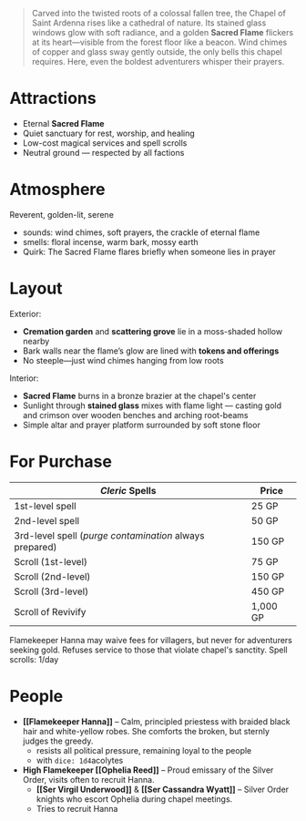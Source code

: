 >Carved into the twisted roots of a colossal fallen tree, the Chapel of Saint Ardenna rises like a cathedral of nature. Its stained glass windows glow with soft radiance, and a golden **Sacred Flame** flickers at its heart—visible from the forest floor like a beacon. Wind chimes of copper and glass sway gently outside, the only bells this chapel requires. Here, even the boldest adventurers whisper their prayers.

# Attractions
- Eternal **Sacred Flame**
- Quiet sanctuary for rest, worship, and healing
- Low-cost magical services and spell scrolls
- Neutral ground — respected by all factions
# Atmosphere
Reverent, golden-lit, serene
- sounds: wind chimes, soft prayers, the crackle of eternal flame
- smells: floral incense, warm bark, mossy earth
- Quirk: The Sacred Flame flares briefly when someone lies in prayer
# Layout
Exterior:
- **Cremation garden** and **scattering grove** lie in a moss-shaded hollow nearby
- Bark walls near the flame’s glow are lined with **tokens and offerings**
- No steeple—just wind chimes hanging from low roots

Interior:
- **Sacred Flame** burns in a bronze brazier at the chapel's center
- Sunlight through **stained glass** mixes with flame light — casting gold and crimson over wooden benches and arching root-beams
- Simple altar and prayer platform surrounded by soft stone floor
# For Purchase

| *Cleric* Spells                                         | Price    |
| ------------------------------------------------------- | -------- |
| 1st-level spell                                         | 25 GP    |
| 2nd-level spell                                         | 50 GP    |
| 3rd-level spell (*purge contamination* always prepared) | 150 GP   |
| Scroll (1st-level)                                      | 75 GP    |
| Scroll (2nd-level)                                      | 150 GP   |
| Scroll (3rd-level)                                      | 450 GP   |
| Scroll of Revivify                                      | 1,000 GP |
Flamekeeper Hanna may waive fees for villagers, but never for adventurers seeking gold. Refuses service to those that violate chapel's sanctity.
Spell scrolls: 1/day
# People
- **[[Flamekeeper Hanna]]** – Calm, principled priestess with braided black hair and white-yellow robes. She comforts the broken, but sternly judges the greedy.
	- resists all political pressure, remaining loyal to the people
	- with `dice: 1d4`acolytes
- **High Flamekeeper [[Ophelia Reed]]** – Proud emissary of the Silver Order, visits often to recruit Hanna.
	- **[[Ser Virgil Underwood]]** & **[[Ser Cassandra Wyatt]]** – Silver Order knights who escort Ophelia during chapel meetings.
	- Tries to recruit Hanna